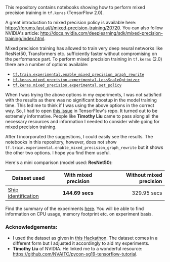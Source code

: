 This repository contains notebooks showing how to perform mixed precision training in `tf.keras` (TensorFlow 2.0). 

A great introduction to mixed precision policy is available here: https://forums.fast.ai/t/mixed-precision-training/20720. You can also follow NVIDIA's article: http://docs.nvidia.com/deeplearning/sdk/mixed-precision-training/index.html. 

Mixed precision training has allowed to train very deep neural networks like ResNet50, Transformers etc. sufficiently faster without compromising on the performance part. To perform mixed precision training in `tf.keras` (2.0) there are a number of options available:
- [`tf.train.experimental.enable_mixed_precision_graph_rewrite`](https://www.tensorflow.org/api_docs/python/tf/train/experimental/enable_mixed_precision_graph_rewrite)
- [`tf.keras.mixed_precision.experimental.LossScaleOptimizer`](https://www.tensorflow.org/api_docs/python/tf/keras/mixed_precision/experimental/LossScaleOptimizer)
- [`tf.keras.mixed_precision.experimental.set_policy`](https://www.tensorflow.org/api_docs/python/tf/keras/mixed_precision/experimental/set_policy)

When I was trying the above options in my experiments, I was not satisfied with the results as there was no significant boostup in the model training time. This led me to think if I was using the above options in the correct way. So, I had to open [this issue](https://github.com/tensorflow/tensorflow/issues/34406) in TensorFlow's repo. It turned out to be extremely informative. People like **Timothy Liu** came to pass along all the necessary resources and information I needed to consider while going for mixed precision training. 

After I incorporated the suggestions, I could easily see the results. The notebooks in this repository, however, does not show `tf.train.experimental.enable_mixed_precision_graph_rewrite` but it shows the other two options. I hope you find them useful. 

Here's a mini comparison (model used: **ResNet50**):

| Dataset used        | With mixed precision | Without mixed precision |
|---------------------|:--------------------:|------------------------:|
| [Ship identification](https://datahack.analyticsvidhya.com/contest/game-of-deep-learning) |      **144.69 secs**     |       329.95 secs       |

Find the summary of the experiments [here](https://app.wandb.ai/sayakpaul/mixed-precision-tf-keras). You will be able to find information on CPU usage, memory footprint etc. on experiment basis. 

### Acknowledgements:
- I used the dataset as given in [this Hackathon](https://datahack.analyticsvidhya.com/contest/game-of-deep-learning). The dataset comes in a different form but I adjusted it accordingly to aid my experiments. 
- **Timothy Liu** of NVIDIA. He linked me to a wonderful resource: https://github.com/NVAITC/pycon-sg19-tensorflow-tutorial. 
